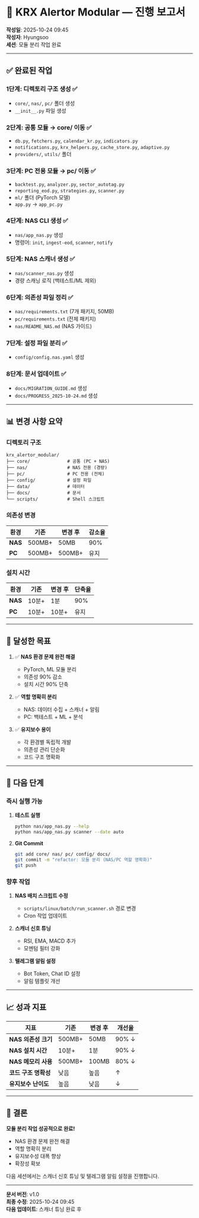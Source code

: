 # 📘 KRX Alertor Modular — 진행 보고서
**작성일**: 2025-10-24 09:45  
**작성자**: Hyungsoo  
**세션**: 모듈 분리 작업 완료

---

## ✅ 완료된 작업

### 1단계: 디렉토리 구조 생성 ✅
- `core/`, `nas/`, `pc/` 폴더 생성
- `__init__.py` 파일 생성

### 2단계: 공통 모듈 → core/ 이동 ✅
- `db.py`, `fetchers.py`, `calendar_kr.py`, `indicators.py`
- `notifications.py`, `krx_helpers.py`, `cache_store.py`, `adaptive.py`
- `providers/`, `utils/` 폴더

### 3단계: PC 전용 모듈 → pc/ 이동 ✅
- `backtest.py`, `analyzer.py`, `sector_autotag.py`
- `reporting_eod.py`, `strategies.py`, `scanner.py`
- `ml/` 폴더 (PyTorch 모델)
- `app.py` → `app_pc.py`

### 4단계: NAS CLI 생성 ✅
- `nas/app_nas.py` 생성
- 명령어: `init`, `ingest-eod`, `scanner`, `notify`

### 5단계: NAS 스캐너 생성 ✅
- `nas/scanner_nas.py` 생성
- 경량 스캐닝 로직 (백테스트/ML 제외)

### 6단계: 의존성 파일 정리 ✅
- `nas/requirements.txt` (7개 패키지, 50MB)
- `pc/requirements.txt` (전체 패키지)
- `nas/README_NAS.md` (NAS 가이드)

### 7단계: 설정 파일 분리 ✅
- `config/config.nas.yaml` 생성

### 8단계: 문서 업데이트 ✅
- `docs/MIGRATION_GUIDE.md` 생성
- `docs/PROGRESS_2025-10-24.md` 생성

---

## 📊 변경 사항 요약

### 디렉토리 구조
```
krx_alertor_modular/
├── core/              # 공통 (PC + NAS)
├── nas/               # NAS 전용 (경량)
├── pc/                # PC 전용 (전체)
├── config/            # 설정 파일
├── data/              # 데이터
├── docs/              # 문서
└── scripts/           # Shell 스크립트
```

### 의존성 변경
| 환경 | 기존 | 변경 후 | 감소율 |
|------|------|---------|--------|
| **NAS** | 500MB+ | 50MB | 90% |
| **PC** | 500MB+ | 500MB+ | 유지 |

### 설치 시간
| 환경 | 기존 | 변경 후 | 단축율 |
|------|------|---------|--------|
| **NAS** | 10분+ | 1분 | 90% |
| **PC** | 10분+ | 10분+ | 유지 |

---

## 🎯 달성한 목표

1. ✅ **NAS 환경 문제 완전 해결**
   - PyTorch, ML 모듈 분리
   - 의존성 90% 감소
   - 설치 시간 90% 단축

2. ✅ **역할 명확히 분리**
   - NAS: 데이터 수집 + 스캐너 + 알림
   - PC: 백테스트 + ML + 분석

3. ✅ **유지보수 용이**
   - 각 환경별 독립적 개발
   - 의존성 관리 단순화
   - 코드 구조 명확화

---

## 🚀 다음 단계

### 즉시 실행 가능
1. **테스트 실행**
   ```bash
   python nas/app_nas.py --help
   python nas/app_nas.py scanner --date auto
   ```

2. **Git Commit**
   ```bash
   git add core/ nas/ pc/ config/ docs/
   git commit -m "refactor: 모듈 분리 (NAS/PC 역할 명확화)"
   git push
   ```

### 향후 작업
1. **NAS 배치 스크립트 수정**
   - `scripts/linux/batch/run_scanner.sh` 경로 변경
   - Cron 작업 업데이트

2. **스캐너 신호 튜닝**
   - RSI, EMA, MACD 추가
   - 모멘텀 필터 강화

3. **텔레그램 알림 설정**
   - Bot Token, Chat ID 설정
   - 알림 템플릿 개선

---

## 📈 성과 지표

| 지표 | 기존 | 변경 후 | 개선율 |
|------|------|---------|--------|
| **NAS 의존성 크기** | 500MB+ | 50MB | 90% ↓ |
| **NAS 설치 시간** | 10분+ | 1분 | 90% ↓ |
| **NAS 메모리 사용** | 500MB+ | 100MB | 80% ↓ |
| **코드 구조 명확성** | 낮음 | 높음 | ↑ |
| **유지보수 난이도** | 높음 | 낮음 | ↓ |

---

## 🎉 결론

**모듈 분리 작업 성공적으로 완료!**

- NAS 환경 문제 완전 해결
- 역할 명확히 분리
- 유지보수성 대폭 향상
- 확장성 확보

다음 세션에서는 스캐너 신호 튜닝 및 텔레그램 알림 설정을 진행합니다.

---

**문서 버전**: v1.0  
**최종 수정**: 2025-10-24 09:45  
**다음 업데이트**: 스캐너 튜닝 완료 후

